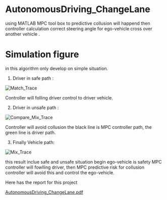 # AutonomousDriving_ChangeLane
using MATLAB MPC tool box to predictive collusion will happend then controller calculation correct steering angle for ego-vehicle cross over another vehicle .

# Simulation figure
in this algorithm only develop on simple situation.
1. Driver in safe path :

![Match_Trace](https://github.com/KaiJuY/AutonomousDriving_ChangeLane/assets/138283005/2911cb28-9d93-403e-9ea6-cb0e28b28df1)

Controller will folling driver control to driver vehicle.

2. Driver in unsafe path :

![Compare_Mix_Trace](https://github.com/KaiJuY/AutonomousDriving_ChangeLane/assets/138283005/aee31354-be29-49af-a6a3-5b420901984f)

Controller will avoid collusion the black line is MPC controller path, the green line is driver path.

3. Finally Vehicle path:

![Mix_Trace](https://github.com/KaiJuY/AutonomousDriving_ChangeLane/assets/138283005/ea31cd79-0bd7-467e-a5c7-eda9c87de0df)

this result inclue safe and unsafe situation begin ego-vehicle is safety MPC controller will fowlling driver,
then MPC predictive risk for collusion controller will avoid this and control the ego-vehicle.

Here has the report for this project

[AutonomousDriving_ChangeLane.pdf](https://github.com/KaiJuY/AutonomousDriving_ChangeLane/files/11925050/AutonomousDriving_ChangeLane.pdf)
